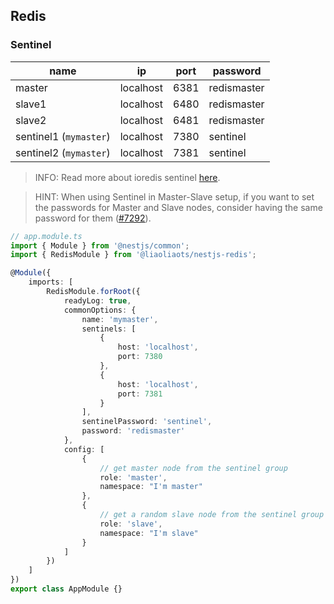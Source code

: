 ## Redis

### Sentinel

| name                   | ip        | port | password    |
| ---------------------- | --------- | ---- | ----------- |
| master                 | localhost | 6381 | redismaster |
| slave1                 | localhost | 6480 | redismaster |
| slave2                 | localhost | 6481 | redismaster |
| sentinel1 (`mymaster`) | localhost | 7380 | sentinel    |
| sentinel2 (`mymaster`) | localhost | 7381 | sentinel    |

> INFO: Read more about ioredis sentinel [here](https://github.com/luin/ioredis#sentinel).

> HINT: When using Sentinel in Master-Slave setup, if you want to set the passwords for Master and Slave nodes, consider having the same password for them ([#7292](https://github.com/redis/redis/issues/7292)).

```ts
// app.module.ts
import { Module } from '@nestjs/common';
import { RedisModule } from '@liaoliaots/nestjs-redis';

@Module({
    imports: [
        RedisModule.forRoot({
            readyLog: true,
            commonOptions: {
                name: 'mymaster',
                sentinels: [
                    {
                        host: 'localhost',
                        port: 7380
                    },
                    {
                        host: 'localhost',
                        port: 7381
                    }
                ],
                sentinelPassword: 'sentinel',
                password: 'redismaster'
            },
            config: [
                {
                    // get master node from the sentinel group
                    role: 'master',
                    namespace: "I'm master"
                },
                {
                    // get a random slave node from the sentinel group
                    role: 'slave',
                    namespace: "I'm slave"
                }
            ]
        })
    ]
})
export class AppModule {}
```
